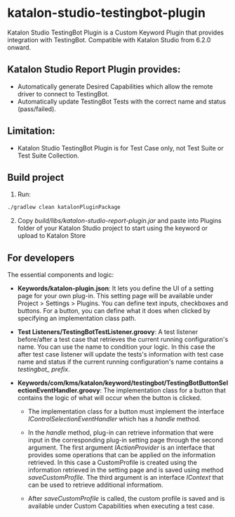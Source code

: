 # katalon-studio-testingbot-plugin

Katalon Studio TestingBot Plugin is a Custom Keyword Plugin that provides integration with TestingBot. Compatible with Katalon Studio from 6.2.0 onward.

## Katalon Studio Report Plugin provides:
- Automatically generate Desired Capabilities which allow the remote driver to connect to TestingBot.
- Automatically update TestingBot Tests with the correct name and status (pass/failed).

## Limitation:
- Katalon Studio TestingBot Plugin is for Test Case only, not Test Suite or Test Suite Collection.

## Build project
1. Run:
```sh
./gradlew clean katalonPluginPackage
```
2. Copy *build/libs/katalon-studio-report-plugin.jar* and paste into Plugins folder of your Katalon Studio project to start using the keyword or upload to Katalon Store

## For developers

The essential components and logic:

* **Keywords/katalon-plugin.json**: It lets you define the UI of a setting page for your own plug-in. This setting page will be available under Project > Settings > Plugins. You can define text inputs, checkboxes and buttons. For a button, you can define what it does when clicked by specifying an implementation class path.

* **Test Listeners/TestingBotTestListener.groovy**: A test listener before/after a test case that retrieves the current running configuration's name. You can use the name to condition your logic. In this case the after test case listener will update the tests's information with test case name and status if the current running configuration's name contains a *testingbot_ prefix*.

* **Keywords/com/kms/katalon/keyword/testingbot/TestingBotButtonSelectionEventHandler.groovy**: The implementation class for a button that contains the logic of what will occur when the button is clicked. 

    * The implementation class for a button must implement the interface *IControlSelectionEventHandler* which has a *handle* method. 

    * In the *handle* method, plug-in can retrieve information that were input in the corresponding plug-in setting page through the second argument. The first argument *IActionProvider* is an interface that provides some operations that can be applied on the information retrieved. In this case a CustomProfile is created using the information retrieved in the setting page and is saved using method *saveCustomProfile*. The third argument is an interface *IContext* that can be used to retrieve additional informatiom.
    
    * After *saveCustomProfile* is called, the custom profile is saved and is available under Custom Capabilities when executing a test case.
